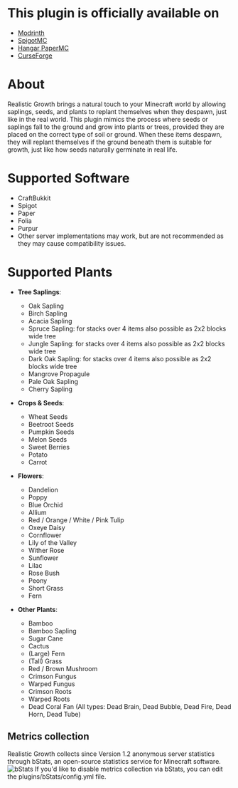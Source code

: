 # This plugin is officially available on
- [Modrinth](https://modrinth.com/plugin/realistic-growth)
- [SpigotMC](https://www.spigotmc.org/resources/realistic-growth.121462/)
- [Hangar PaperMC](https://hangar.papermc.io/cyklon/RealisticGrowth)
- [CurseForge](https://www.curseforge.com/minecraft/bukkit-plugins/realistic-growth)

# About
Realistic Growth brings a natural touch to your Minecraft world by allowing saplings, seeds, and plants to replant themselves when they despawn, just like in the real world. This plugin mimics the process where seeds or saplings fall to the ground and grow into plants or trees, provided they are placed on the correct type of soil or ground. When these items despawn, they will replant themselves if the ground beneath them is suitable for growth, just like how seeds naturally germinate in real life.

# Supported Software
- CraftBukkit
- Spigot
- Paper
- Folia
- Purpur
- Other server implementations may work, but are not recommended as they may cause compatibility issues.

# Supported Plants

- **Tree Saplings**:
  - Oak Sapling
  - Birch Sapling
  - Acacia Sapling
  - Spruce Sapling: for stacks over 4 items also possible as 2x2 blocks wide tree
  - Jungle Sapling: for stacks over 4 items also possible as 2x2 blocks wide tree
  - Dark Oak Sapling: for stacks over 4 items also possible as 2x2 blocks wide tree
  - Mangrove Propagule
  - Pale Oak Sapling
  - Cherry Sapling

- **Crops & Seeds**:
  - Wheat Seeds
  - Beetroot Seeds
  - Pumpkin Seeds
  - Melon Seeds
  - Sweet Berries
  - Potato
  - Carrot

- **Flowers**:
  - Dandelion
  - Poppy
  - Blue Orchid
  - Allium
  - Red / Orange / White / Pink Tulip
  - Oxeye Daisy
  - Cornflower
  - Lily of the Valley
  - Wither Rose
  - Sunflower
  - Lilac
  - Rose Bush
  - Peony
  - Short Grass
  - Fern

- **Other Plants**:
  - Bamboo
  - Bamboo Sapling
  - Sugar Cane
  - Cactus
  - (Large) Fern
  - (Tall) Grass
  - Red / Brown Mushroom
  - Crimson Fungus
  - Warped Fungus
  - Crimson Roots
  - Warped Roots
  - Dead Coral Fan (All types: Dead Brain, Dead Bubble, Dead Fire, Dead Horn, Dead Tube)

## Metrics collection
Realistic Growth collects since Version 1.2 anonymous server statistics through bStats, an open-source statistics service for Minecraft software.
![bStats](https://bstats.org/signatures/bukkit/Realistic%20Growth.svg)
If you'd like to disable metrics collection via bStats, you can edit the plugins/bStats/config.yml file.
